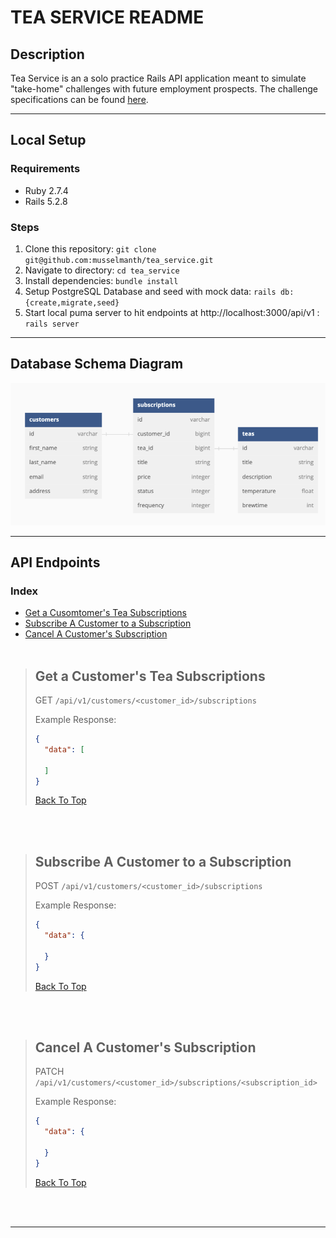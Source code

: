 # TEA SERVICE README

## Description

Tea Service is an a solo practice Rails API application meant to simulate "take-home" challenges with future employment prospects. The challenge specifications can be found [here](https://mod4.turing.edu/projects/take_home/take_home_be).

---

## Local Setup

### Requirements

- Ruby 2.7.4
- Rails 5.2.8

### Steps

1. Clone this repository: `git clone git@github.com:musselmanth/tea_service.git`
2. Navigate to directory: `cd tea_service`
3. Install dependencies: `bundle install`
4. Setup PostgreSQL Database and seed with mock data: `rails db:{create,migrate,seed}`
5. Start local puma server to hit endpoints at http://localhost:3000/api/v1 : `rails server`

---

## Database Schema Diagram

<img src="readme_assets/dbdiagram.png" width="750px">

---

## API Endpoints

### Index

- [Get a Cusomtomer's Tea Subscriptions](#get-a-customers-tea-subscriptions)
- [Subscribe A Customer to a Subscription](#subscribe-a-customer-to-a-subscription)
- [Cancel A Customer's Subscription](#cancel-a-customers-subscription)
  <br><br>

> ## Get a Customer's Tea Subscriptions
>
> GET `/api/v1/customers/<customer_id>/subscriptions`
>
> Example Response:
>
> ```JSON
> {
>   "data": [
>
>   ]
> }
> ```
>
> [Back To Top](#api-endpoints)

<br><br>

> ## Subscribe A Customer to a Subscription
>
> POST `/api/v1/customers/<customer_id>/subscriptions`
>
> Example Response:
>
> ```JSON
> {
>   "data": {
>
>   }
> }
> ```
>
> [Back To Top](#api-endpoints)

<br><br>

> ## Cancel A Customer's Subscription
>
> PATCH `/api/v1/customers/<customer_id>/subscriptions/<subscription_id>`
>
> Example Response:
>
> ```JSON
> {
>   "data": {
>
>   }
> }
> ```
>
> [Back To Top](#api-endpoints)

<br><br>

---
